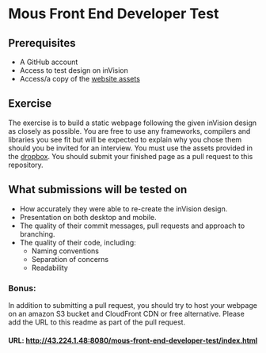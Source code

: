 # Mous Front End Developer Test

## Prerequisites
* A GitHub account
* Access to test design on inVision
* Access/a copy of the [website assets](https://www.dropbox.com/sh/8lbgvkihdeidtk5/AAAws9r--tCp4Al04Y6R2M2Ga?dl=0)

## Exercise
The exercise is to build a static webpage following the given inVision design as closely as possible. You are free to use any frameworks, compilers and libraries you see fit but will be expected to explain why you chose them should you be invited for an interview. You must use the assets provided in the [dropbox](https://www.dropbox.com/sh/8lbgvkihdeidtk5/AAAws9r--tCp4Al04Y6R2M2Ga?dl=0). You should submit your finished page as a pull request to this repository.

## What submissions will be tested on
* How accurately they were able to re-create the inVision design.
* Presentation on both desktop and mobile.
* The quality of their commit messages, pull requests and approach to branching.
* The quality of their code, including:
	- Naming conventions
	- Separation of concerns
	- Readability

### Bonus:
In addition to submitting a pull request, you should try to host your webpage on an amazon S3 bucket and CloudFront CDN or free alternative. Please add the URL to this readme as part of the pull request.

#### URL: http://43.224.1.48:8080/mous-front-end-developer-test/index.html
